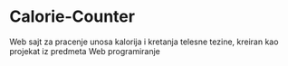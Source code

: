 # Calorie-Counter
Web sajt za pracenje unosa kalorija i kretanja telesne tezine, kreiran kao projekat iz predmeta Web programiranje
